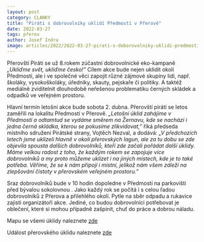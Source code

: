 ```yaml
---
layout: post
category: CLANKY
title: "Piráti s dobrovolníky uklidí Předmostí v Přerově"
date: 2022-03-27
tags: přerov
author: Josef Indra
image: articles/2022/2022-03-27-pirati-s-doborovolniky-uklidi-predmosti-v-prerove.jpg  #751x422 pixelu
---
```

Přerovští Piráti se už 8.rokem zúčastní dobrovolnické eko-kampaně *„Ukliďme svět, ukliďme česko!”* Cílem akce bude nejen uklidit okolí Předmostí, ale i ve společné věci zapojit různé zájmové skupiny lidí, např. školáky, vysokoškoláky, úředníky, skauty, pejskaře či politiky. A taktéž mediálně zviditelnit dlouhodobě neřešenou problematiku černých skládek a odpadků ve veřejném prostoru. 

Hlavní termín letošní akce bude sobota 2. dubna. Přerovští piráti se letos zaměřili na lokalitu Předmostí v Přerově. *„Letošní úklid zahájíme v Předmostí a odtamtud se vydáme směrem na Žernavu, kde se nachází i jedna černá skládka, kterou se pokusíme zlikvidovat,”* říká předseda místního sdružení Pirátské strany, Vojtěch Nezval, a dodává: *„V předchozích letech jsme uklízeli hlavně v okolí přerovských lagun, ale za tu dobu se zde objevila spousta dalších dobrovolníků, kteří zde začali pořádat další úklidy. Máme velkou radost z toho, že každým rokem se zapojuje více dobrovolníků a my proto můžeme uklízet i na jiných místech, kde je to také potřeba. Věříme, že se k nám připojí i místní, jelikož nám všem záleží na zlepšování čistoty v přerovském veřejném prostoru.”* 

Sraz dobrovolníků bude v 10 hodin dopoledne v Předmostí na parkovišti před bývalou sokolovnou . Jako každý rok se počítá i s celou řadou dobrovolníků z Přerova a přilehlého okolí. Pytle na sběr odpadu a rukavice zajistí organizátoři akce. Jediné, co budou dobrovolníci potřebovat je oblečení, které si mohou případně zašpinit, chuť do práce a dobrou náladu. 

Mapu se všemi úklidy naleznete [zde](https://www.uklidmecesko.cz/map/)

Událost přerovského úklidu naleznete [zde](https://www.facebook.com/events/1132153690895670)

